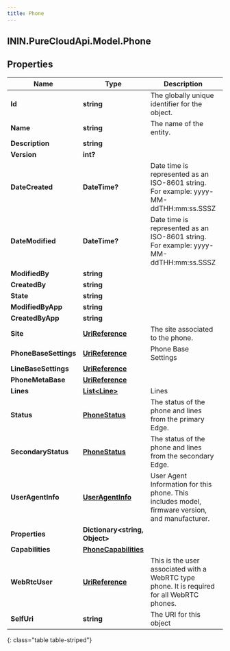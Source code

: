 ```yaml
---
title: Phone
---
```

## ININ.PureCloudApi.Model.Phone

## Properties

|Name | Type | Description | Notes|
|------------ | ------------- | ------------- | -------------|
| **Id** | **string** | The globally unique identifier for the object. | [optional] |
| **Name** | **string** | The name of the entity. | |
| **Description** | **string** |  | [optional] |
| **Version** | **int?** |  | [optional] |
| **DateCreated** | **DateTime?** | Date time is represented as an ISO-8601 string. For example: yyyy-MM-ddTHH:mm:ss.SSSZ | [optional] |
| **DateModified** | **DateTime?** | Date time is represented as an ISO-8601 string. For example: yyyy-MM-ddTHH:mm:ss.SSSZ | [optional] |
| **ModifiedBy** | **string** |  | [optional] |
| **CreatedBy** | **string** |  | [optional] |
| **State** | **string** |  | [optional] |
| **ModifiedByApp** | **string** |  | [optional] |
| **CreatedByApp** | **string** |  | [optional] |
| **Site** | [**UriReference**](UriReference.html) | The site associated to the phone. | |
| **PhoneBaseSettings** | [**UriReference**](UriReference.html) | Phone Base Settings | |
| **LineBaseSettings** | [**UriReference**](UriReference.html) |  | [optional] |
| **PhoneMetaBase** | [**UriReference**](UriReference.html) |  | [optional] |
| **Lines** | [**List&lt;Line&gt;**](Line.html) | Lines | |
| **Status** | [**PhoneStatus**](PhoneStatus.html) | The status of the phone and lines from the primary Edge. | [optional] |
| **SecondaryStatus** | [**PhoneStatus**](PhoneStatus.html) | The status of the phone and lines from the secondary Edge. | [optional] |
| **UserAgentInfo** | [**UserAgentInfo**](UserAgentInfo.html) | User Agent Information for this phone. This includes model, firmware version, and manufacturer. | [optional] |
| **Properties** | **Dictionary&lt;string, Object&gt;** |  | [optional] |
| **Capabilities** | [**PhoneCapabilities**](PhoneCapabilities.html) |  | [optional] |
| **WebRtcUser** | [**UriReference**](UriReference.html) | This is the user associated with a WebRTC type phone.  It is required for all WebRTC phones. | [optional] |
| **SelfUri** | **string** | The URI for this object | [optional] |
{: class="table table-striped"}


